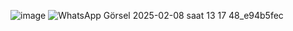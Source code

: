 ![image](https://github.com/user-attachments/assets/2a41713c-2906-4ff8-95d9-d539131d1a89)
![WhatsApp Görsel 2025-02-08 saat 13 17 48_e94b5fec](https://github.com/user-attachments/assets/a4950926-f171-462f-a7e7-04ed102bf652)

